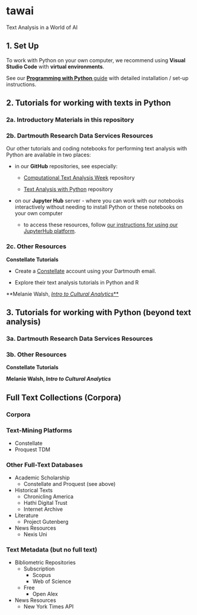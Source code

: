 # tawai
Text Analysis in a World of AI

## 1. Set Up

To work with Python on your own computer, we recommend using **Visual Studio Code** with **virtual environments**. 

See our [**Programming with Python** guide](https://researchguides.dartmouth.edu/c.php?g=1313588&p=9658071) with detailed installation / set-up instructions.

## 2. Tutorials for working with texts in Python

### 2a. Introductory Materials in this repository

### 2b. Dartmouth Research Data Services Resources

Our other tutorials and coding notebooks for performing text analysis with Python are available in two places:
* in our **GitHub** repositories, see especially:

    + [Computational Text Analysis Week](https://github.com/Dartmouth-Libraries/computational-text-analysis-week) repository

    + [Text Analysis with Python](https://github.com/Dartmouth-Libraries/Text-Analysis-with-Python) repository 

* on our **Jupyter Hub** server - where you can work with our notebooks interactively without needing to install Python or these notebooks on your own computer
    + to access these resources, follow [our instructions for using our JupyterHub platform](https://researchguides.dartmouth.edu/data_management/jupyter).

### 2c. Other Resources

**Constellate Tutorials**

+ Create a [Constellate](https://constellate.org) account using your Dartmouth email.

+ Explore their text analysis tutorials in Python and R

**Melanie Walsh, [*Intro to Cultural Analytics***](https://melaniewalsh.github.io/Intro-Cultural-Analytics/welcome.html)

## 3. Tutorials for working with Python (beyond text analysis)

### 3a. Dartmouth Research Data Services Resources

    

### 3b. Other Resources

**Constellate Tutorials**

**Melanie Walsh, *Intro to Cultural Analytics***

## Full Text Collections (Corpora)

### Corpora

### Text-Mining Platforms

+ Constellate
+ Proquest TDM

### Other Full-Text Databases

+ Academic Scholarship 
    + Constellate and Proquest (see above)
+ Historical Texts
    + Chronicling America
    + Hathi Digital Trust
    + Internet Archive
+ Literature
    + Project Gutenberg
+ News Resources
    + Nexis Uni

### Text Metadata (but no full text)

+ Bibliometric Repositories
    + Subscription
        + Scopus
        + Web of Science
    + Free
        + Open Alex
+ News Resources
    + New York Times API








